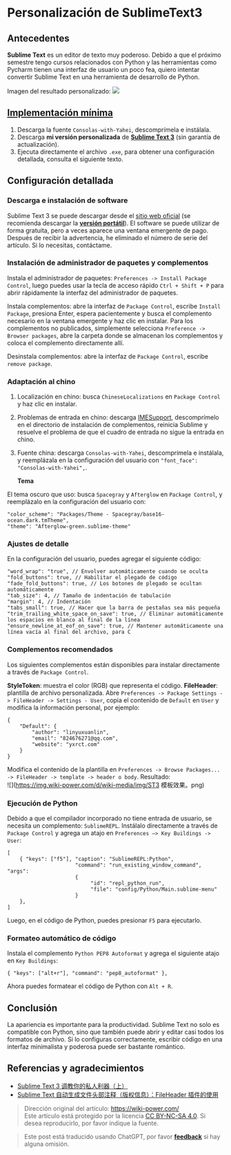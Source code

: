# Personalización de SublimeText3

## Antecedentes

**Sublime Text** es un editor de texto muy poderoso. Debido a que el próximo semestre tengo cursos relacionados con Python y las herramientas como Pycharm tienen una interfaz de usuario un poco fea, quiero intentar convertir Sublime Text en una herramienta de desarrollo de Python.

Imagen del resultado personalizado:
![](https://img.wiki-power.com/d/wiki-media/img/ST3效果.png)

## [Implementación mínima](https://www.jianguoyun.com/p/Da9TMr0Q-OOjBxif86sB)

1. Descarga la fuente `Consolas-with-Yahei`, descomprímela e instálala.
2. Descarga **mi versión personalizada** de [**Sublime Text 3**](https://www.jianguoyun.com/p/Da9TMr0Q-OOjBxif86sB) (sin garantía de actualización).
3. Ejecuta directamente el archivo `.exe`, para obtener una configuración detallada, consulta el siguiente texto.

## Configuración detallada

### Descarga e instalación de software

Sublime Text 3 se puede descargar desde el [sitio web oficial](http://www.sublimetext.com/) (se recomienda descargar la [**versión portátil**](https://download.sublimetext.com/Sublime%20Text%20Build%203176%20x64.zip)). El software se puede utilizar de forma gratuita, pero a veces aparece una ventana emergente de pago. Después de recibir la advertencia, he eliminado el número de serie del artículo. Si lo necesitas, contáctame.

### Instalación de administrador de paquetes y complementos

Instala el administrador de paquetes: `Preferences -> Install Package Control`, luego puedes usar la tecla de acceso rápido `Ctrl + Shift + P` para abrir rápidamente la interfaz del administrador de paquetes.

Instala complementos: abre la interfaz de `Package Control`, escribe `Install Package`, presiona Enter, espera pacientemente y busca el complemento necesario en la ventana emergente y haz clic en instalar. Para los complementos no publicados, simplemente selecciona `Preference -> Browser packages`, abre la carpeta donde se almacenan los complementos y coloca el complemento directamente allí.

Desinstala complementos: abre la interfaz de `Package Control`, escribe `remove package`.

### Adaptación al chino

1. Localización en chino: busca `ChineseLocalizations` en `Package Control` y haz clic en instalar.
2. Problemas de entrada en chino: descarga [IMESupport](https://github.com/zcodes/IMESupport/archive/master.zip), descomprímelo en el directorio de instalación de complementos, reinicia Sublime y resuelve el problema de que el cuadro de entrada no sigue la entrada en chino.
3. Fuente china: descarga `Consolas-with-Yahei`, descomprímela e instálala, y reemplázala en la configuración del usuario con `"font_face": "Consolas-with-Yahei",`.

   **Tema**

El tema oscuro que uso: busca `Spacegray` y `Afterglow` en `Package Control`, y reemplázalo en la configuración del usuario con:

```
"color_scheme": "Packages/Theme - Spacegray/base16-ocean.dark.tmTheme",
"theme": "Afterglow-green.sublime-theme"
```

### Ajustes de detalle

En la configuración del usuario, puedes agregar el siguiente código:

```
"word_wrap": "true", // Envolver automáticamente cuando se oculta
"fold_buttons": true, // Habilitar el plegado de código
"fade_fold_buttons": true, // Los botones de plegado se ocultan automáticamente
"tab_size": 4, // Tamaño de indentación de tabulación
"margin": 4, // Indentación
"tabs_small": true, // Hacer que la barra de pestañas sea más pequeña
"trim_trailing_white_space_on_save": true, // Eliminar automáticamente los espacios en blanco al final de la línea
"ensure_newline_at_eof_on_save": true, // Mantener automáticamente una línea vacía al final del archivo, para C
```

### Complementos recomendados

Los siguientes complementos están disponibles para instalar directamente a través de `Package Control`.

**StyleToken**: muestra el color (RGB) que representa el código. **FileHeader**: plantilla de archivo personalizada. Abre `Preferences -> Package Settings -> FileHeader -> Settings - User`, copia el contenido de `Default` en `User` y modifica la información personal, por ejemplo:

```
{
    "Default": {
        "author": "linyuxuanlin",
        "email": "824676271@qq.com",
        "website": "yxrct.com"
    }
}
```

Modifica el contenido de la plantilla en `Preferences -> Browse Packages... -> FileHeader -> template -> header o body`. Resultado:  
 ![](https://img.wiki-power.com/d/wiki-media/img/ST3 模板效果。png)

### Ejecución de Python

Debido a que el compilador incorporado no tiene entrada de usuario, se necesita un complemento: `SublimeREPL`. Instálalo directamente a través de `Package Control` y agrega un atajo en `Preferences —> Key Buildings -> User`:

```
[
    { "keys": ["f5"], "caption": "SublimeREPL:Python",
                      "command": "run_existing_window_command", "args":
                      {
                           "id": "repl_python_run",
                           "file": "config/Python/Main.sublime-menu"
                      }
    },
]
```

Luego, en el código de Python, puedes presionar `F5` para ejecutarlo.

### Formateo automático de código

Instala el complemento `Python PEP8 Autoformat` y agrega el siguiente atajo en `Key Buildings`:

```
{ "keys": ["alt+r"], "command": "pep8_autoformat" },
```

Ahora puedes formatear el código de Python con `Alt + R`.

## Conclusión

La apariencia es importante para la productividad. Sublime Text no solo es compatible con Python, sino que también puede abrir y editar casi todos los formatos de archivo. Si lo configuras correctamente, escribir código en una interfaz minimalista y poderosa puede ser bastante romántico.

## Referencias y agradecimientos

- [Sublime Text 3 调教你的私人利器（上）](https://www.sheyilin.com/2015/05/sublime_text_3_tiao_jiao_ni_de_si_ren_li_qi_1/)
- [Sublime Text 自动生成文件头部注释（版权信息）：FileHeader 插件的使用](https://blog.csdn.net/afei__/article/details/82890493)

> Dirección original del artículo: <https://wiki-power.com/>  
> Este artículo está protegido por la licencia [CC BY-NC-SA 4.0](https://creativecommons.org/licenses/by/4.0/deed.zh). Si desea reproducirlo, por favor indique la fuente.

> Este post está traducido usando ChatGPT, por favor [**feedback**](https://github.com/linyuxuanlin/Wiki_MkDocs/issues/new) si hay alguna omisión.
